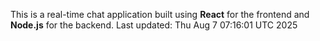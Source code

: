 This is a real-time chat application built using **React** for the frontend and **Node.js** for the backend.
Last updated: Thu Aug  7 07:16:01 UTC 2025
